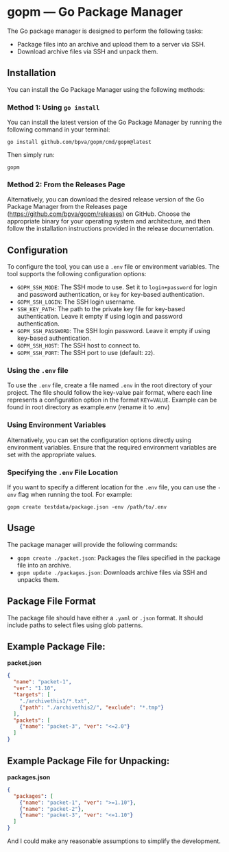 # gopm — Go Package Manager

The Go package manager is designed to perform the following tasks:

- Package files into an archive and upload them to a server via SSH.
- Download archive files via SSH and unpack them.
## Installation

You can install the Go Package Manager using the following methods:

### Method 1: Using `go install`

You can install the latest version of the Go Package Manager by running the following command in your terminal:

`go install github.com/bpva/gopm/cmd/gopm@latest`

Then simply run:

`gopm`


### Method 2: From the Releases Page

Alternatively, you can download the desired release version of the Go Package Manager from the Releases page (https://github.com/bpva/gopm/releases) on GitHub. Choose the appropriate binary for your operating system and architecture, and then follow the installation instructions provided in the release documentation.
## Configuration

To configure the tool, you can use a `.env` file or environment variables. The tool supports the following configuration options:

- `GOPM_SSH_MODE`: The SSH mode to use. Set it to `login+password` for login and password authentication, or `key` for key-based authentication.
- `GOPM_SSH_LOGIN`: The SSH login username.
- `SSH_KEY_PATH`: The path to the private key file for key-based authentication. Leave it empty if using login and password authentication.
- `GOPM_SSH_PASSWORD`: The SSH login password. Leave it empty if using key-based authentication.
- `GOPM_SSH_HOST`: The SSH host to connect to.
- `GOPM_SSH_PORT`: The SSH port to use (default: `22`).

### Using the `.env` file

To use the `.env` file, create a file named `.env` in the root directory of your project. The file should follow the key-value pair format, where each line represents a configuration option in the format `KEY=VALUE`. Example can be found in root directory as example.env (rename it to .env)

### Using Environment Variables

Alternatively, you can set the configuration options directly using environment variables. Ensure that the required environment variables are set with the appropriate values.

### Specifying the `.env` File Location

If you want to specify a different location for the `.env` file, you can use the `-env` flag when running the tool. For example:
```shell
gopm create testdata/package.json -env /path/to/.env
```
## Usage
The package manager will provide the following commands:

- `gopm create ./packet.json`: Packages the files specified in the package file into an archive.
- `gopm update ./packages.json`: Downloads archive files via SSH and unpacks them.

## Package File Format
The package file should have either a `.yaml` or `.json` format. It should include paths to select files using glob patterns.

## Example Package File:
**packet.json**

```json
{
  "name": "packet-1",
  "ver": "1.10",
  "targets": [
    "./archivethis1/*.txt",
    {"path": "./archivethis2/", "exclude": "*.tmp"}
  ],
  "packets": [
    {"name": "packet-3", "ver": "<=2.0"}
  ]
}
```

## Example Package File for Unpacking:
**packages.json**

```json
{
  "packages": [
    {"name": "packet-1", "ver": ">=1.10"},
    {"name": "packet-2"},
    {"name": "packet-3", "ver": "<=1.10"}
  ]
}
 ```

And I could make any reasonable assumptions to simplify the development.